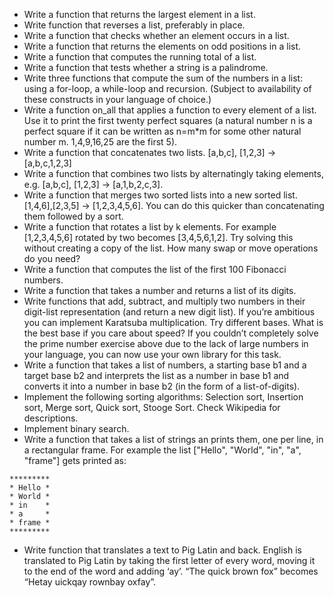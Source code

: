 - Write a function that returns the largest element in a list.
- Write function that reverses a list, preferably in place.
- Write a function that checks whether an element occurs in a list.
- Write a function that returns the elements on odd positions in a list.
- Write a function that computes the running total of a list.
- Write a function that tests whether a string is a palindrome.
- Write three functions that compute the sum of the numbers in a list: using a for-loop, a while-loop and recursion. (Subject to availability of these constructs in your language of choice.)
- Write a function on_all that applies a function to every element of a list. Use it to print the first twenty perfect squares (a natural number n is a perfect square if it can be written as n=m*m for some other natural number m. 1,4,9,16,25 are the first 5).
- Write a function that concatenates two lists. [a,b,c], [1,2,3] → [a,b,c,1,2,3]
- Write a function that combines two lists by alternatingly taking elements, e.g. [a,b,c], [1,2,3] → [a,1,b,2,c,3].
- Write a function that merges two sorted lists into a new sorted list. [1,4,6],[2,3,5] → [1,2,3,4,5,6]. You can do this quicker than concatenating them followed by a sort.
- Write a function that rotates a list by k elements. For example [1,2,3,4,5,6] rotated by two becomes [3,4,5,6,1,2]. Try solving this without creating a copy of the list. How many swap or move operations do you need?
- Write a function that computes the list of the first 100 Fibonacci numbers.
- Write a function that takes a number and returns a list of its digits.
- Write functions that add, subtract, and multiply two numbers in their digit-list representation (and return a new digit list). If you’re ambitious you can implement Karatsuba multiplication. Try different bases. What is the best base if you care about speed? If you couldn’t completely solve the prime number exercise above due to the lack of large numbers in your language, you can now use your own library for this task.
- Write a function that takes a list of numbers, a starting base b1 and a target base b2 and interprets the list as a number in base b1 and converts it into a number in base b2 (in the form of a list-of-digits).
- Implement the following sorting algorithms: Selection sort, Insertion sort, Merge sort, Quick sort, Stooge Sort. Check Wikipedia for descriptions.
- Implement binary search.
- Write a function that takes a list of strings an prints them, one per line, in a rectangular frame. For example the list ["Hello", "World", "in", "a", "frame"] gets printed as:

```
*********
* Hello *
* World *
* in    *
* a     *
* frame *
*********
```

- Write function that translates a text to Pig Latin and back. English is translated to Pig Latin by taking the first letter of every word, moving it to the end of the word and adding ‘ay’. “The quick brown fox” becomes “Hetay uickqay rownbay oxfay”.

